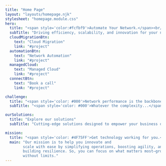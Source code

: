```yaml
---
title: "Home Page"
layout: "layouts/homepage.njk"
stylesheet: "homepage.module.css"
hero:
  title: "<span style='color:#fcfbf9'>Automate Your Network.</span><br/> Unlock the Cloud."
  subTitle: "Driving efficiency, scalability, and innovation for your network operations."
  cloudMigrationBtn:
    text: "Cloud Migration"
    link: "#project"
  automationBtn:
    text: "Network Automation"
    link: "#project"
  managedCloud:
    text: "Managed Cloud"
    link: "#project"  
  connectBtn:
    text: "Book a call"
    link: "#project"

challenge:
  title: "<span style='color: #000'>Network performance is the backbone of your business operations.</span> Make it unbreakable."
  subTitle: "<span style='color: #000'>Whatever the complexity...</span>"

ourSolutions:
  title: "Explore our solutions"
  subTitle: "Cutting-edge solutions designed to empower your business driving efficiency, scalability, and innovation every step of the way."

mission:
  title: "<span style='color: #4F75FF'>Get technology working for you.</span>"
  main: "Our mission is to help you innovate and
        scale with ease by simplifying operations, boosting agility, and
        building resilience. So, you can focus on what matters most—growing
        without limits."
---
```

